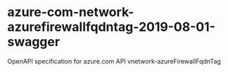 # azure-com-network-azurefirewallfqdntag-2019-08-01-swagger
OpenAPI specification for azure.com API vnetwork-azureFirewallFqdnTag
